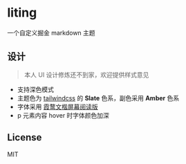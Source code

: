 # liting

一个自定义掘金 markdown 主题

## 设计

> 本人 UI 设计修炼还不到家，欢迎提供样式意见

- 支持深色模式
- 主题色为 [tailwindcss](https://tailwindcss.com/) 的 **Slate** 色系，副色采用 **Amber** 色系
- 字体采用 [霞鹜文楷屏幕阅读版](https://github.com/lxgw/LxgwWenKai-Screen.git)
- p 元素内容 hover 时字体颜色加深

## License

MIT
